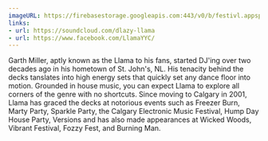 ```yaml
---
imageURL: https://firebasestorage.googleapis.com:443/v0/b/festivl.appspot.com/o/userContent%2F498F5743-F96C-4BBC-B46D-3E62484DE6A0.png?alt=media&token=ab05f456-2d06-4eb7-a20b-0f7650dc2791
links:
- url: https://soundcloud.com/dlazy-llama
- url: https://www.facebook.com/LlamaYYC/
---
```

Garth Miller, aptly known as the Llama to his fans, started DJ'ing over two decades ago in his hometown of St. John's, NL. His tenacity behind the decks tanslates into high energy sets that quickly set any dance floor into motion. Grounded in house music, you can expect Llama to explore all corners of the genre with no shortcuts. Since moving to  Calgary in 2001, Llama has graced the decks at notorious events such as Freezer Burn, Marty Party, Sparkle Party, the Calgary Electronic Music Festival, Hump Day House Party, Versions and has also made appearances at Wicked Woods, Vibrant Festival, Fozzy Fest, and Burning Man.